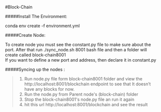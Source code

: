 #Block-Chain

#####Install The Environment: <br/>

conda env create -f environment.yml

#####Create Node: <br/>

To create node you must see the constant.py file to make sure about the port. After that run ./sync_node.sh 8001 bash file and then a folder will create called block-chain8001 <br/>
If you want to define a new port and address, then declare it in constant.py <br/>

#####Syncing up the nodes :

> 1. Run node.py file form block-chain8001 folder and view the http://localhost:8001/blockchain endpoint to see that It doesn’t have any blocks for now.
> 2. Run the node.py from Parent node's (block-chain) folder 
> 3. Stop the block-chain8001's node.py file an run it again 
> 4. hit this url http://localhost:8001/blockchain and see the result